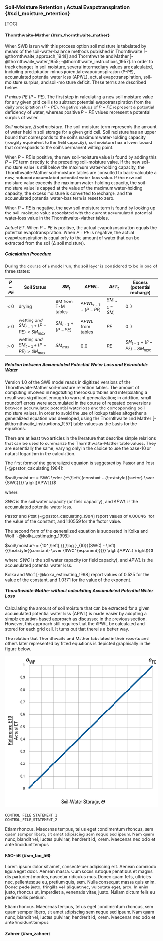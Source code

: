 
### Soil-Moisture Retention / Actual Evapotranspiration {#soil_moisture_retention}

[TOC]

#### Thornthwaite-Mather {#sm_thornthwaite_mather}

When SWB is run with this process option soil moisture is tabulated by means of the soil-water-balance methods published in Thornthwaite [-@thornthwaite_approach_1948] and Thornthwaite and Mather [-@thornthwaite_water_1955; -@thornthwaite_instructions_1957]. In order to track changes in soil moisture, several intermediary values are calculated, including precipitation minus potential evapotranspiration (P-PE), accumulated potential water loss (APWL), actual evapotranspiration, soil-moisture surplus, and soil-moisture deficit. These terms are described below.

*P minus PE* $(P-PE)$. The first step in calculating a new soil moisture value for any given grid cell is to subtract potential evapotranspiration from the daily precipitation ($P-PE$). Negative values of $P-PE$ represent a potential deficiency of water, whereas positive $P-PE$ values represent a potential surplus of water.

*Soil moisture*, $\Delta\,soil\,moisture$. The soil-moisture term represents the amount of water held in soil storage for a given grid cell. Soil moisture has an upper bound that corresponds to the soil's maximum water-holding capacity (roughly equivalent to the field capacity); soil moisture has a lower bound that corresponds to the soil's permanent wilting point.

When $P-PE$ is positive, the new soil-moisture value is found by adding this $P-PE$ term directly to the preceding soil-moisture value. If the new soil-moisture value is still below the maximum water-holding capacity, the Thornthwaite-Mather soil-moisture tables are consulted to back-calculate a new, reduced accumulated potential water-loss value. If the new soil-moisture value exceeds the maximum water-holding capacity, the soil-moisture value is capped at the value of the maximum water-holding capacity, the excess moisture is converted to recharge, and the accumulated potential water-loss term is reset to zero.

When $P-PE$ is negative, the new soil-moisture term is found by looking up the soil-moisture value associated with the current accumulated potential water-loss value in the Thornthwaite-Mather tables.

*Actual ET*. When $P-PE$ is positive, the actual evapotranspiration equals the potential evapotranspiration. When $P-PE$ is negative, the actual evapotranspiration is equal only to the amount of water that can be extracted from the soil ($\Delta$ soil moisture). 

##### Calculation Procedure

During the course of a model run, the soil layer is considered to be in one of three states:

| $P - PE$    | Soil Status                                     |     $SM_{t}$       | $APWL_{t}$  |  $AET_{t}$   |  Excess (potential recharge) |
|-------------|-------------------------------------------------|--------------------|-------------|----------|---------------------|
|  < 0        | drying                                          | SM from T-M tables | $APWL_{t-1} + (P-PE)$ | $SM_{t-1} - SM_{t}$  | 0.0     |
|  > 0        | wetting *and* $SM_{t-1} + (P - PE) < SM_{max}$  | $SM_{t-1} + (P-PE)$| $APWL$ from tables   | $PE$ |   0.0         |
|  > 0        | wetting *and* $SM_{t-1} + (P - PE) > SM_{max}$  | $SM_{max}$  | 0.0  | $PE$   | $SM_{t-1} + (P - PE) - SM_{max}$    |


##### Relation between Accumulated Potential Water Loss and Extractable Water

Version 1.0 of the SWB model reads in digitized versions of the Thornthwaite-Mather soil-moisture retention tables. The amount of computing involved in negotiating the lookup tables and interpolating a result was significant enough to warrant generalization; in addition, small roundoff errors were accumulated in the course of repeated conversions between accumulated potential water loss and the corresponding soil moisture values. In order to avoid the use of lookup tables altogether a generalized equation was developed, using the Thornthwaite and Mather [-@thornthwaite_instructions_1957] table values as the basis for the equations.

There are at least two articles in the literature that describe simple relations that can be used to summarize the Thornthwaite-Mather table values. They are essentially the same, varying only in the choice to use the base-10 or natural logarithm in the calculation. 

The first form of the generalized equation is suggested by Pastor and Post [-@pastor_calculating_1984]: 

$soil\,moisture = SWC \cdot {e^{\left( {constant - {\textstyle{{factor} \over {SWC}}}} \right)APWL}}$

where:

   $SWC$ is the soil water capacity (or field capacity), and
   $APWL$ is the accumulated potential water loss.

Pastor and Post [-@pastor_calculating_1984] report values of 0.000461 for the value of the constant, and 1.10559 for the factor value.

The second form of the generalized equation is suggested in Kolka and Wolf [-@kolka_estimating_1998]:

$soil\,moisture = {10^{\left[ {{{\log }_{10}}(SWC) - \left( {{\textstyle{{constant} \over {SWC^{exponent}}}}} \right)APWL} \right]}}$

where:
  $SWC$ is the soil water capacity (or field capacity), and
  $APWL$ is the accumulated potential water loss.

Kolka and Wolf [-@kolka_estimating_1998] report values of 0.525 for the value of the constant, and 1.0371 for the value of the exponent.

##### Thornthwaite-Mather without calculating Accumulated Potential Water Loss

Calculating the amount of soil moisture that can be extracted for a given accumulated potential water loss (APWL) is made easier by adopting a simple equation-based approach as discussed in the previous section. However, this approach still requires that the APWL be calculated and stored for each grid cell. It turns out that there is a better way.

The relation that Thornthwaite and Mather tabulated in their reports and others later represented by fitted equations is depicted graphically in the figure below.

![Figure placeholder: Actual_ET__Thornthwaite__300dpi.png]( ../images/Actual_ET__Thornthwaite__72dpi.png )


~~~~~~~~
CONTROL_FILE_STATEMENT 1
CONTROL_FILE_STATEMENT_2
~~~~~~~~

Etiam rhoncus. Maecenas tempus, tellus eget condimentum rhoncus, sem quam semper libero, sit amet adipiscing sem neque sed ipsum. Nam quam nunc, blandit vel, luctus pulvinar, hendrerit id, lorem. Maecenas nec odio et ante tincidunt tempus. 

#### FAO-56 {#sm_fao_56}

Lorem ipsum dolor sit amet, consectetuer adipiscing elit. Aenean commodo ligula eget dolor. Aenean massa. Cum sociis natoque penatibus et magnis dis parturient montes, nascetur ridiculus mus. Donec quam felis, ultricies nec, pellentesque eu, pretium quis, sem. Nulla consequat massa quis enim. Donec pede justo, fringilla vel, aliquet nec, vulputate eget, arcu. In enim justo, rhoncus ut, imperdiet a, venenatis vitae, justo. Nullam dictum felis eu pede mollis pretium.

Etiam rhoncus. Maecenas tempus, tellus eget condimentum rhoncus, sem quam semper libero, sit amet adipiscing sem neque sed ipsum. Nam quam nunc, blandit vel, luctus pulvinar, hendrerit id, lorem. Maecenas nec odio et ante tincidunt tempus. 


#### Zahner {#sm_zahner}

